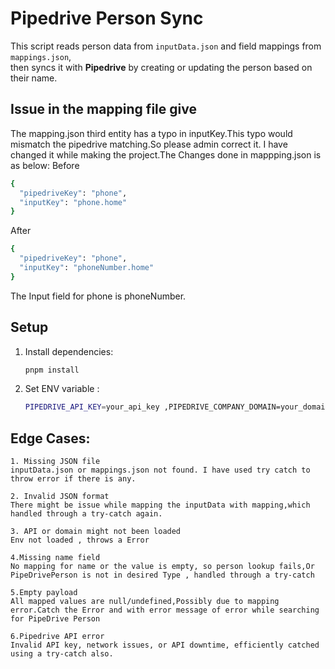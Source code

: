 # Pipedrive Person Sync

This script reads person data from `inputData.json` and field mappings from `mappings.json`,  
then syncs it with **Pipedrive** by creating or updating the person based on their name.

## Issue in the mapping file give 
  The mapping.json third entity has a typo in inputKey.This typo would mismatch the pipedrive matching.So please admin correct it.
  I have changed it while making the project.The Changes done in mappping.json is as below:
  Before 
  ```bash
{
    "pipedriveKey": "phone",
    "inputKey": "phone.home"
  }
```
  After
  ```bash
  {
    "pipedriveKey": "phone",
    "inputKey": "phoneNumber.home"
  }
```
The Input field for phone is phoneNumber.


## Setup

1. Install dependencies:
   ```bash
   pnpm install
   ```
2. Set ENV variable :
   ```bash
   PIPEDRIVE_API_KEY=your_api_key ,PIPEDRIVE_COMPANY_DOMAIN=your_domain
   ```

## Edge Cases:

    1. Missing JSON file
    inputData.json or mappings.json not found. I have used try catch to throw error if there is any.

    2. Invalid JSON format
    There might be issue while mapping the inputData with mapping,which handled through a try-catch again.

    3. API or domain might not been loaded
    Env not loaded , throws a Error

    4.Missing name field
    No mapping for name or the value is empty, so person lookup fails,Or PipeDrivePerson is not in desired Type , handled through a try-catch

    5.Empty payload
    All mapped values are null/undefined,Possibly due to mapping error.Catch the Error and with error message of error while searching for PipeDrive Person

    6.Pipedrive API error
    Invalid API key, network issues, or API downtime, efficiently catched using a try-catch also.




